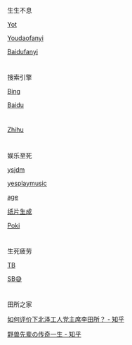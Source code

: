 

生生不息

[Yot](https://www.youdao.com/result?word=hello%20world&lang=en)

[Youdaofanyi](https://fanyi.youdao.com)

[Baidufanyi](fanyi.baidu.com)

#

搜索引擎

[Bing](https://cn.bing.com)

[Baidu](https://www.baidu.com)

#

[Zhihu](https://www.zhihu.com)
#

娱乐至死

[ysjdm](https://www.ysjdm.net)

[yesplaymusic](https://music.hexo.icu)

[age](https://www.agemys.com)

[纸片生成](https://www.yijiankoutu.com/aiimg/?zhhxx230219-607657637)

[Poki](https://poki.com)


#
生死疲劳

[TB](https://tieba.baidu.com)

[SB😅](https://tieba.baidu.com/p/7553188326)

#

田所之家

[如何评价下北泽工人党主席李田所？ - 知乎](https://www.zhihu.com/question/472851981)

[野兽先辈の传奇一生 - 知乎](https://zhuanlan.zhihu.com/p/164581850)


